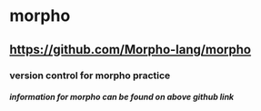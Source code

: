 # morpho
## https://github.com/Morpho-lang/morpho
### version control for morpho practice
##### information for morpho can be found on above github link